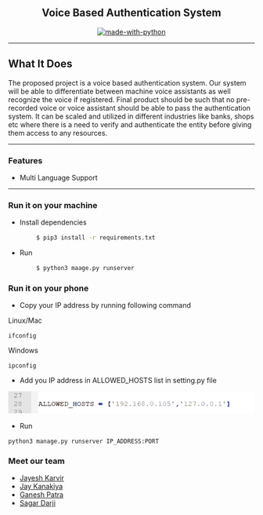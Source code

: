 

<h2 align="center">Voice Based Authentication System</h2>

<div align="center">

[![made-with-python](https://img.shields.io/badge/Made%20with-Python-1f425f.svg)](https://www.python.org/)

</div>

------------------------------------------

## What It Does

The proposed project is a voice based authentication system. Our system will be able to differentiate between machine voice assistants as well recognize the voice if registered. Final product should be such that no pre-recorded voice or voice assistant should be able to pass the authentication system. It can be scaled and utilized in different industries like banks, shops etc where there is a need to verify and authenticate the entity before giving them access to any resources.



------------------------------------------

### Features

- Multi Language Support

------------------------------------------
### Run it on your machine

* Install dependencies
```sh
        $ pip3 install -r requirements.txt
```

* Run
```sh
        $ python3 maage.py runserver
```
### Run it on your phone

* Copy your IP address by running following command

Linux/Mac
```
ifconfig
```
Windows
```
ipconfig
```
* Add you IP address in ALLOWED_HOSTS list in setting.py file

<p>
  <a href="" rel="noopener">
 <img src="./assets/add_host.jpg" style=></a>
</p>

* Run
```
python3 manage.py runserver IP_ADDRESS:PORT
```



### Meet our team

- [Jayesh Karvir](https://github.com/jayeshkarvir5)
- [Jay Kanakiya](https://github.com/JayKanakiya)
- [Ganesh Patra](https://github.com/ganesh92)
- [Sagar Darji](https://github.com/sagar_darji)
